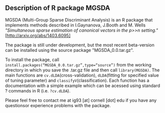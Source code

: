 ## Description of R package MGSDA

MGSDA (Multi-Group Sparse Discriminant Analysis) is an R package that implements methods described in I.Gaynanova, J.Booth and M. Wells *"Simultaneous sparse estimation of canonical vectors in the p>>n setting."* [http://arxiv.org/abs/1403.6095] 

The package is still under development, but the most recent beta-version can be installed using the source package "MGSDA_0.0.tar.gz".

To install the package, call `install.packages(“MGSDA_0.0.tar.gz”,type=“source”)` from the working directory in which you save the .tar.gz file and then call `library(MGSDA)`. The main functions are `cv.dLDA`(cross-validation), `dLDA`(fitting for specified value of tuning parameter) and `classifyV`(classification). Each function has a documentation  with a simple example which can be acessed using standard ? commands in R (i.e. `?cv.dLDA`).

Please feel free to contact me at ig93 [at] cornell [dot] edu if you have any questionsor experience problems with the package.
